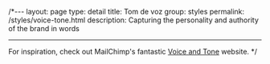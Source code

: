 /*---
layout: page
type: detail
title: Tom de voz
group: styles
permalink: /styles/voice-tone.html
description: Capturing the personality and authority of the brand in words

---

For inspiration, check out MailChimp's fantastic [Voice and Tone](http://voiceandtone.com/) website.
*/
